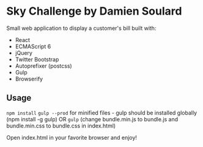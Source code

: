 # Sky Challenge by Damien Soulard

Small web application to display a customer's bill built with:
* React
* ECMAScript 6
* jQuery
* Twitter Bootstrap
* Autoprefixer (postcss)
* Gulp
* Browserify

## Usage

``npm install``
``gulp --prod`` for minified files - gulp should be installed globally (npm install -g gulp)
OR
``gulp`` (change bundle.min.js to bundle.js and bundle.min.css to bundle.css in index.html)

Open index.html in your favorite browser and enjoy!